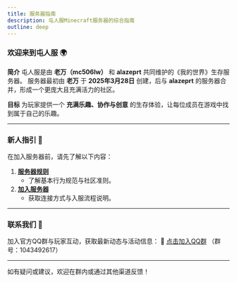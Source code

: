 ```yaml
---
title: 服务器指南
description: 屯人服Minecraft服务器的综合指南
outline: deep
---
```


### 欢迎来到屯人服 🌍

**简介**
屯人服是由 **老万（mc506lw）** 和 **alazeprt** 共同维护的《我的世界》生存服务器。
服务器最初由 **老万** 于 **2025年3月28日** 创建，后与 **alazeprt** 的服务器合并，形成一个更庞大且充满活力的社区。

**目标**
为玩家提供一个 **充满乐趣、协作与创意** 的生存体验，让每位成员在游戏中找到属于自己的乐趣。

---

### 新人指引 📌
在加入服务器前，请先了解以下内容：
1. **[服务器规则](/guide/rules.md)**
   - 了解基本行为规范与社区准则。
2. **[加入服务器](/guide/join/)**
   - 获取连接方式与入服流程说明。

---

### 联系我们 📱
加入官方QQ群与玩家互动，获取最新动态与活动信息：
🔗 [点击加入QQ群](https://qm.qq.com/q/47qhAnqByg)
（群号：1043492617）

---

如有疑问或建议，欢迎在群内或通过其他渠道反馈！